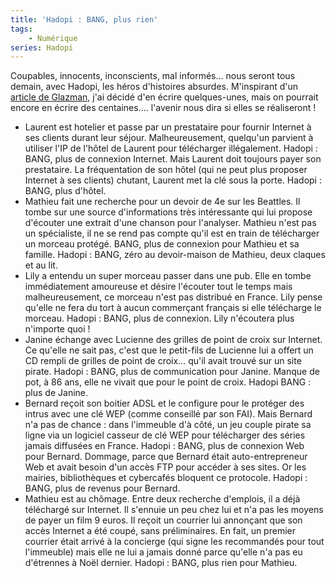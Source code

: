 ```yaml
---
title: 'Hadopi : BANG, plus rien'
tags:
    - Numérique
series: Hadopi
---
```


Coupables, innocents, inconscients, mal informés… nous seront tous demain, avec
Hadopi, les héros d'histoires absurdes. M'inspirant d'un
[article de Glazman](http://www.glazman.org/weblog/dotclear/index.php?post/2009/03/12/HADOPI-bang-plus-rien),
j'ai décidé d'en écrire quelques-unes, mais on pourrait encore en écrire des
centaines…. l'avenir nous dira si elles se réaliseront !

-   Laurent est hotelier et passe par un prestataire pour fournir Internet à ses
    clients durant leur séjour. Malheureusement, quelqu'un parvient à utiliser
    l'IP de l'hôtel de Laurent pour télécharger illégalement. Hadopi : BANG,
    plus de connexion Internet. Mais Laurent doit toujours payer son
    prestataire. La fréquentation de son hôtel (qui ne peut plus proposer
    Internet à ses clients) chutant, Laurent met la clé sous la porte. Hadopi :
    BANG, plus d'hôtel.
-   Mathieu fait une recherche pour un devoir de 4e sur les Beattles. Il tombe
    sur une source d'informations très intéressante qui lui propose d'écouter
    une extrait d'une chanson pour l'analyser. Mathieu n'est pas un spécialiste,
    il ne se rend pas compte qu'il est en train de télécharger un morceau
    protégé. BANG, plus de connexion pour Mathieu et sa famille. Hadopi : BANG,
    zéro au devoir-maison de Mathieu, deux claques et au lit.
-   Lily a entendu un super morceau passer dans une pub. Elle en tombe
    immédiatement amoureuse et désire l'écouter tout le temps mais
    malheureusement, ce morceau n'est pas distribué en France. Lily pense
    qu'elle ne fera du tort à aucun commerçant français si elle télécharge le
    morceau. Hadopi : BANG, plus de connexion. Lily n'écoutera plus n'importe
    quoi !
-   Janine échange avec Lucienne des grilles de point de croix sur Internet. Ce
    qu'elle ne sait pas, c'est que le petit-fils de Lucienne lui a offert un CD
    rempli de grilles de point de croix… qu'il avait trouvé sur un site pirate.
    Hadopi : BANG, plus de communication pour Janine. Manque de pot, à 86 ans,
    elle ne vivait que pour le point de croix. Hadopi BANG : plus de Janine.
-   Bernard reçoit son boitier ADSL et le configure pour le protéger des intrus
    avec une clé WEP (comme conseillé par son FAI). Mais Bernard n'a pas de
    chance : dans l'immeuble d'à côté, un jeu couple pirate sa ligne via un
    logiciel casseur de clé WEP pour télécharger des séries jamais diffusées en
    France. Hadopi : BANG, plus de connexion Web pour Bernard. Dommage, parce
    que Bernard était auto-entrepreneur Web et avait besoin d'un accès FTP pour
    accéder à ses sites. Or les mairies, bibliothèques et cybercafés bloquent ce
    protocole. Hadopi : BANG, plus de revenus pour Bernard.
-   Mathieu est au chômage. Entre deux recherche d'emplois, il a déjà téléchargé
    sur Internet. Il s'ennuie un peu chez lui et n'a pas les moyens de payer un
    film 9 euros. Il reçoit un courrier lui annonçant que son accès Internet a
    été coupé, sans préliminaires. En fait, un premier courrier était arrivé à
    la concierge (qui signe les recommandés pour tout l'immeuble) mais elle ne
    lui a jamais donné parce qu'elle n'a pas eu d'étrennes à Noël dernier.
    Hadopi : BANG, plus rien pour Mathieu.
